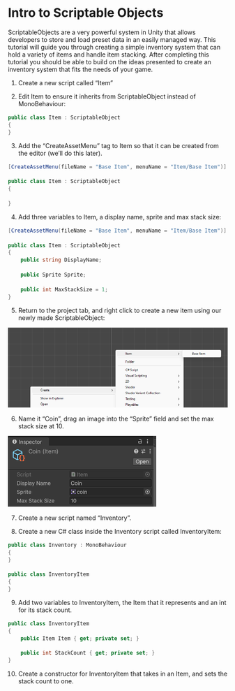 # Intro to Scriptable Objects

ScriptableObjects are a very powerful system in Unity that allows developers to store and load preset data in an easily managed way. This tutorial will guide you through creating a simple inventory system that can hold a variety of items and handle item stacking. After completing this tutorial you should be able to build on the ideas presented to create an inventory system that fits the needs of your game.

1. Create a new script called “Item”

2. Edit Item to ensure it inherits from ScriptableObject instead of MonoBehaviour:
  
```csharp
public class Item : ScriptableObject
{
}
```

3. Add the “CreateAssetMenu” tag to Item so that it can be created from the editor (we’ll do this later).
```csharp
[CreateAssetMenu(fileName = "Base Item", menuName = "Item/Base Item")]

public class Item : ScriptableObject
{
    
}
```

4. Add three variables to Item, a display name, sprite and max stack size:
```csharp
[CreateAssetMenu(fileName = "Base Item", menuName = "Item/Base Item")]

public class Item : ScriptableObject
{
    public string DisplayName;

    public Sprite Sprite;

    public int MaxStackSize = 1;
}
```

5. Return to the project tab, and right click to create a new item using our newly made ScriptableObject:
   
![img.png](image.png)

6. Name it “Coin”, drag an image into the “Sprite” field and set the max stack size at 10.

![img.png](image1.png)

7. Create a new script named “Inventory”.
   
8. Create a new C# class inside the Inventory script called InventoryItem:

```csharp
public class Inventory : MonoBehaviour
{
}

public class InventoryItem
{
}
```

9. Add two variables to InventoryItem, the Item that it represents and an int for its stack count.

```csharp
public class InventoryItem
{
    public Item Item { get; private set; }

    public int StackCount { get; private set; }
}
```

10. Create a constructor for InventoryItem that takes in an Item, and sets the stack count to one.
